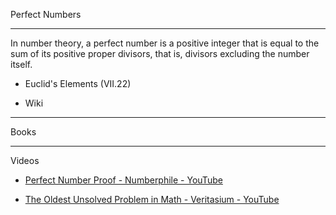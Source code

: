 Perfect Numbers

- - - -

In number theory, a perfect number is a positive integer that is equal to the sum of its positive proper divisors, that is, divisors excluding the number itself.

* Euclid's Elements (VII.22)

* Wiki

- - - -

Books

- - - - 

Videos

* [Perfect Number Proof - Numberphile - YouTube](https://youtu.be/q8n15q1v4Xo?si=1InIpRoUWwA67blC)

* [The Oldest Unsolved Problem in Math - Veritasium - YouTube](https://youtu.be/Zrv1EDIqHkY?si=vbkaICySIFlnOVsT)
